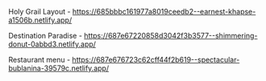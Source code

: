 Holy Grail Layout - https://685bbbc161977a8019ceedb2--earnest-khapse-a1506b.netlify.app/

Destination Paradise - https://687e67220858d3042f3b3577--shimmering-donut-0abbd3.netlify.app/

Restaurant menu - https://687e676723c62cff44f2b619--spectacular-bublanina-39579c.netlify.app/
